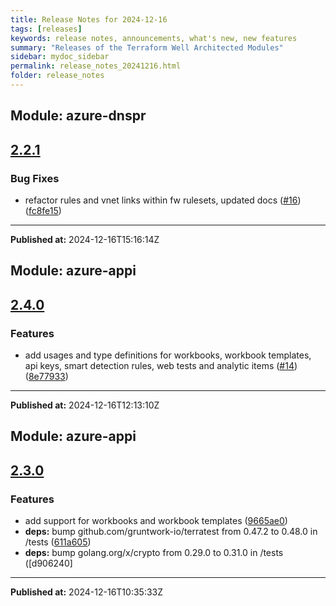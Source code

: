 ```yaml
---
title: Release Notes for 2024-12-16
tags: [releases]
keywords: release notes, announcements, what's new, new features
summary: "Releases of the Terraform Well Architected Modules"
sidebar: mydoc_sidebar
permalink: release_notes_20241216.html
folder: release_notes
---
```


## Module: azure-dnspr
## [2.2.1](https://github.com/CloudNationHQ/terraform-azure-dnspr/releases/tag/v2.2.1)


### Bug Fixes

* refactor rules and vnet links within fw rulesets, updated docs ([#16](https://github.com/CloudNationHQ/terraform-azure-dnspr/issues/16)) ([fc8fe15](https://github.com/CloudNationHQ/terraform-azure-dnspr/commit/fc8fe15afee515ce2e7ada0d39764c3737f3423e))

---

**Published at:** 2024-12-16T15:16:14Z

## Module: azure-appi
## [2.4.0](https://github.com/CloudNationHQ/terraform-azure-appi/releases/tag/v2.4.0)


### Features

* add usages and type definitions for workbooks, workbook templates, api keys, smart detection rules, web tests and analytic items ([#14](https://github.com/CloudNationHQ/terraform-azure-appi/issues/14)) ([8e77933](https://github.com/CloudNationHQ/terraform-azure-appi/commit/8e77933cce309bb8b20ca150cc468e8dbd834cf3))

---

**Published at:** 2024-12-16T12:13:10Z

## Module: azure-appi
## [2.3.0](https://github.com/CloudNationHQ/terraform-azure-appi/releases/tag/v2.3.0)


### Features

* add support for workbooks and workbook templates ([9665ae0](https://github.com/CloudNationHQ/terraform-azure-appi/commit/9665ae02ba60997ca895f374c24abbcb4b3eb244))
* **deps:** bump github.com/gruntwork-io/terratest from 0.47.2 to 0.48.0 in /tests ([611a605](https://github.com/CloudNationHQ/terraform-azure-appi/commit/611a605b617dc8c9ac4713a8147f2a6251924f34))
* **deps:** bump golang.org/x/crypto from 0.29.0 to 0.31.0 in /tests ([d906240]

---

**Published at:** 2024-12-16T10:35:33Z

